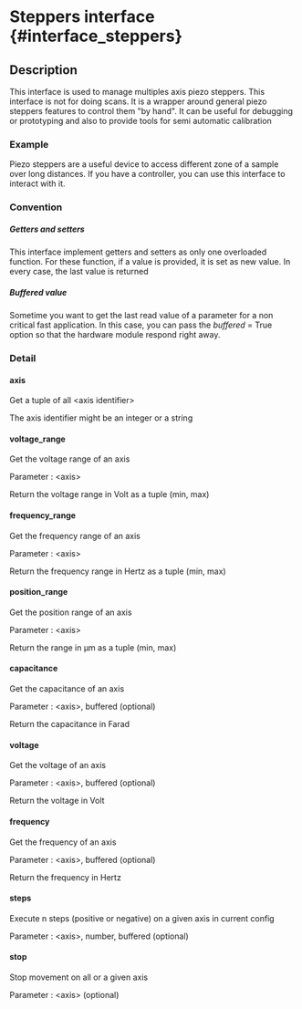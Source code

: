 # Steppers interface     {#interface_steppers}    

## Description

This interface is used to manage multiples axis piezo steppers.
This interface is not for doing scans. It is a wrapper around general piezo steppers features
to control them "by hand". 
It can be useful for debugging or prototyping and also to provide tools for semi automatic calibration

### Example

Piezo steppers are a useful device to access different zone of a sample over long distances.
If you have a controller, you can use this interface to interact with it.

### Convention

##### Getters and setters 

This interface implement getters and setters as only one overloaded function.
For these function, if a value is provided, it is set as new value.
In every case, the last value is returned

##### Buffered value

Sometime you want to get the last read value of a parameter for a non critical fast application.
In this case, you can pass the _buffered_ = True option so that the hardware module respond right away. 

### Detail


#### axis

Get a tuple of all \<axis identifier\>

The axis identifier might be an integer or a string

#### voltage_range

Get the voltage range of an axis

Parameter : \<axis\>

Return the voltage range in Volt as a tuple (min, max)


#### frequency_range

Get the frequency range of an axis

Parameter : \<axis\>

Return the frequency range in Hertz as a tuple (min, max)

#### position_range

Get the position range of an axis

Parameter : \<axis\>

Return the range in µm as a tuple (min, max)

#### capacitance

Get the capacitance of an axis

Parameter : \<axis\>, buffered (optional)

Return the capacitance in Farad 

#### voltage

Get the voltage of an axis

Parameter : \<axis\>, buffered (optional)

Return the voltage in Volt 

#### frequency

Get the frequency of an axis

Parameter : \<axis\>, buffered (optional)

Return the frequency in Hertz 

#### steps

Execute n steps (positive or negative) on a given axis in current config

Parameter : \<axis\>, number, buffered (optional)

#### stop

Stop movement on all or a given axis

Parameter : \<axis\> (optional)
